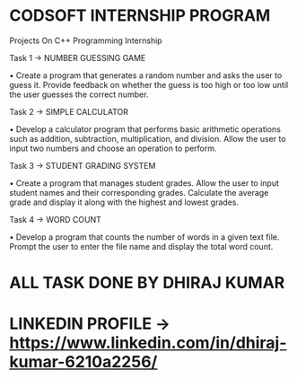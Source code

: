 # CODSOFT INTERNSHIP PROGRAM
Projects On C++ Programming Internship

Task 1 -> NUMBER GUESSING GAME

• Create a program that generates a random number and asks the user to guess it. Provide feedback on whether the guess is too high or too low until the user guesses the correct number.

Task 2 -> SIMPLE CALCULATOR

• Develop a calculator program that performs basic arithmetic operations such as addition, subtraction, multiplication, and division. Allow the user to input two numbers and choose an operation to perform.

Task 3 -> STUDENT GRADING SYSTEM

• Create a program that manages student grades. Allow the user to input student names and their corresponding grades. Calculate the average grade and display it along with the highest and lowest grades.

Task 4 -> WORD COUNT

• Develop a program that counts the number of words in a given text file. Prompt the user to enter the file name and display the total word count.

# ALL TASK DONE BY DHIRAJ KUMAR 
# LINKEDIN PROFILE -> https://www.linkedin.com/in/dhiraj-kumar-6210a2256/
